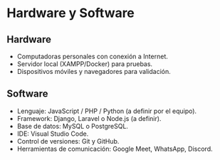 # Hardware y Software

## Hardware
- Computadoras personales con conexión a Internet.
- Servidor local (XAMPP/Docker) para pruebas.
- Dispositivos móviles y navegadores para validación.

## Software
- Lenguaje: JavaScript / PHP / Python (a definir por el equipo).
- Framework: Django, Laravel o Node.js (a definir).
- Base de datos: MySQL o PostgreSQL.
- IDE: Visual Studio Code.
- Control de versiones: Git y GitHub.
- Herramientas de comunicación: Google Meet, WhatsApp, Discord.


